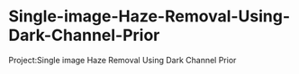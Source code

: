 # Single-image-Haze-Removal-Using-Dark-Channel-Prior
Project:Single image Haze Removal Using Dark Channel Prior
